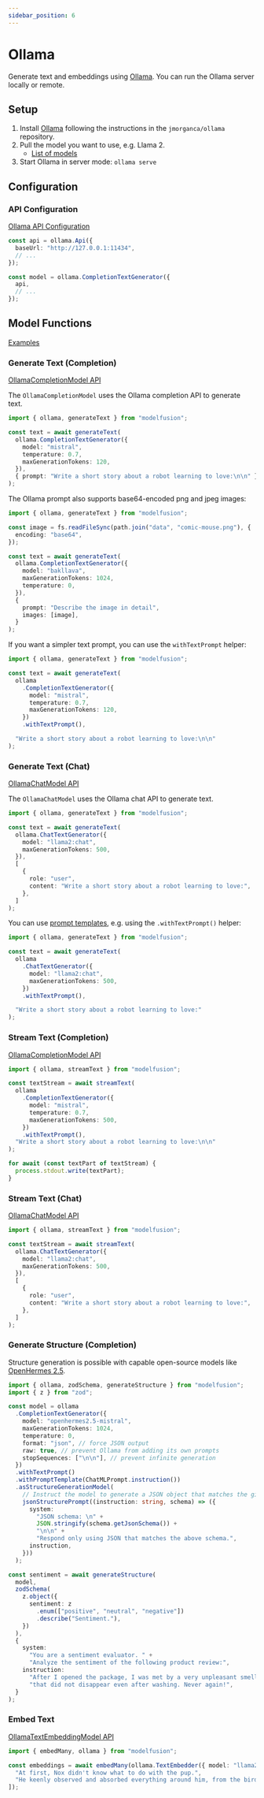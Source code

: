 ```yaml
---
sidebar_position: 6
---
```


# Ollama

Generate text and embeddings using [Ollama](https://github.com/jmorganca/ollama). You can run the Ollama server locally or remote.

## Setup

1. Install [Ollama](https://github.com/jmorganca/ollama) following the instructions in the `jmorganca/ollama` repository.
1. Pull the model you want to use, e.g. Llama 2.
   - [List of models](https://ollama.ai/library)
1. Start Ollama in server mode: `ollama serve`

## Configuration

### API Configuration

[Ollama API Configuration](/api/classes/OllamaApiConfiguration)

```ts
const api = ollama.Api({
  baseUrl: "http://127.0.0.1:11434",
  // ...
});

const model = ollama.CompletionTextGenerator({
  api,
  // ...
});
```

## Model Functions

[Examples](https://github.com/lgrammel/modelfusion/tree/main/examples/basic/src/model-provider/ollama)

### Generate Text (Completion)

[OllamaCompletionModel API](/api/classes/OllamaCompletionModel)

The `OllamaCompletionModel` uses the Ollama completion API to generate text.

```ts
import { ollama, generateText } from "modelfusion";

const text = await generateText(
  ollama.CompletionTextGenerator({
    model: "mistral",
    temperature: 0.7,
    maxGenerationTokens: 120,
  }),
  { prompt: "Write a short story about a robot learning to love:\n\n" }
);
```

The Ollama prompt also supports base64-encoded png and jpeg images:

```ts
import { ollama, generateText } from "modelfusion";

const image = fs.readFileSync(path.join("data", "comic-mouse.png"), {
  encoding: "base64",
});

const text = await generateText(
  ollama.CompletionTextGenerator({
    model: "bakllava",
    maxGenerationTokens: 1024,
    temperature: 0,
  }),
  {
    prompt: "Describe the image in detail",
    images: [image],
  }
);
```

If you want a simpler text prompt, you can use the `withTextPrompt` helper:

```ts
import { ollama, generateText } from "modelfusion";

const text = await generateText(
  ollama
    .CompletionTextGenerator({
      model: "mistral",
      temperature: 0.7,
      maxGenerationTokens: 120,
    })
    .withTextPrompt(),

  "Write a short story about a robot learning to love:\n\n"
);
```

### Generate Text (Chat)

[OllamaChatModel API](/api/classes/OllamaChatModel)

The `OllamaChatModel` uses the Ollama chat API to generate text.

```ts
import { ollama, generateText } from "modelfusion";

const text = await generateText(
  ollama.ChatTextGenerator({
    model: "llama2:chat",
    maxGenerationTokens: 500,
  }),
  [
    {
      role: "user",
      content: "Write a short story about a robot learning to love:",
    },
  ]
);
```

You can use [prompt templates](/guide/function/generate-text#prompt-template), e.g. using the `.withTextPrompt()` helper:

```ts
import { ollama, generateText } from "modelfusion";

const text = await generateText(
  ollama
    .ChatTextGenerator({
      model: "llama2:chat",
      maxGenerationTokens: 500,
    })
    .withTextPrompt(),

  "Write a short story about a robot learning to love:"
);
```

### Stream Text (Completion)

[OllamaCompletionModel API](/api/classes/OllamaCompletionModel)

```ts
import { ollama, streamText } from "modelfusion";

const textStream = await streamText(
  ollama
    .CompletionTextGenerator({
      model: "mistral",
      temperature: 0.7,
      maxGenerationTokens: 500,
    })
    .withTextPrompt(),
  "Write a short story about a robot learning to love:\n\n"
);

for await (const textPart of textStream) {
  process.stdout.write(textPart);
}
```

### Stream Text (Chat)

[OllamaChatModel API](/api/classes/OllamaChatModel)

```ts
import { ollama, streamText } from "modelfusion";

const textStream = await streamText(
  ollama.ChatTextGenerator({
    model: "llama2:chat",
    maxGenerationTokens: 500,
  }),
  [
    {
      role: "user",
      content: "Write a short story about a robot learning to love:",
    },
  ]
);
```

### Generate Structure (Completion)

Structure generation is possible with capable open-source models like [OpenHermes 2.5](https://huggingface.co/teknium/OpenHermes-2.5-Mistral-7B).

```ts
import { ollama, zodSchema, generateStructure } from "modelfusion";
import { z } from "zod";

const model = ollama
  .CompletionTextGenerator({
    model: "openhermes2.5-mistral",
    maxGenerationTokens: 1024,
    temperature: 0,
    format: "json", // force JSON output
    raw: true, // prevent Ollama from adding its own prompts
    stopSequences: ["\n\n"], // prevent infinite generation
  })
  .withTextPrompt()
  .withPromptTemplate(ChatMLPrompt.instruction())
  .asStructureGenerationModel(
    // Instruct the model to generate a JSON object that matches the given schema.
    jsonStructurePrompt((instruction: string, schema) => ({
      system:
        "JSON schema: \n" +
        JSON.stringify(schema.getJsonSchema()) +
        "\n\n" +
        "Respond only using JSON that matches the above schema.",
      instruction,
    }))
  );

const sentiment = await generateStructure(
  model,
  zodSchema(
    z.object({
      sentiment: z
        .enum(["positive", "neutral", "negative"])
        .describe("Sentiment."),
    })
  ),
  {
    system:
      "You are a sentiment evaluator. " +
      "Analyze the sentiment of the following product review:",
    instruction:
      "After I opened the package, I was met by a very unpleasant smell " +
      "that did not disappear even after washing. Never again!",
  }
);
```

### Embed Text

[OllamaTextEmbeddingModel API](/api/classes/OllamaTextEmbeddingModel)

```ts
import { embedMany, ollama } from "modelfusion";

const embeddings = await embedMany(ollama.TextEmbedder({ model: "llama2" }), [
  "At first, Nox didn't know what to do with the pup.",
  "He keenly observed and absorbed everything around him, from the birds in the sky to the trees in the forest.",
]);
```

